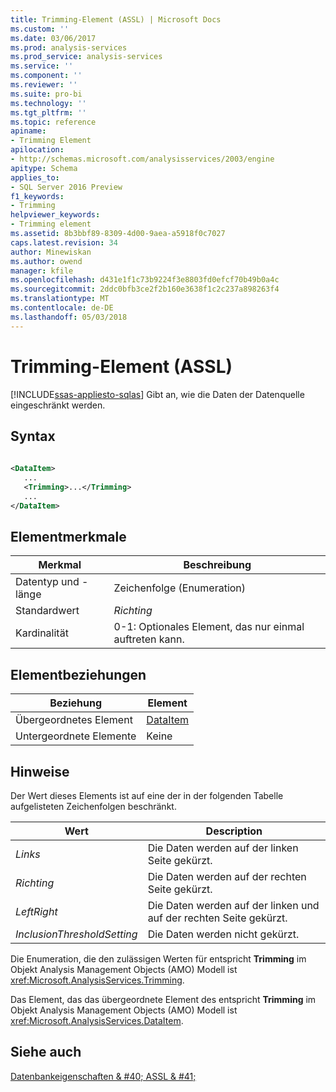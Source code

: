 ```yaml
---
title: Trimming-Element (ASSL) | Microsoft Docs
ms.custom: ''
ms.date: 03/06/2017
ms.prod: analysis-services
ms.prod_service: analysis-services
ms.service: ''
ms.component: ''
ms.reviewer: ''
ms.suite: pro-bi
ms.technology: ''
ms.tgt_pltfrm: ''
ms.topic: reference
apiname:
- Trimming Element
apilocation:
- http://schemas.microsoft.com/analysisservices/2003/engine
apitype: Schema
applies_to:
- SQL Server 2016 Preview
f1_keywords:
- Trimming
helpviewer_keywords:
- Trimming element
ms.assetid: 8b3bbf89-8309-4d00-9aea-a5918f0c7027
caps.latest.revision: 34
author: Minewiskan
ms.author: owend
manager: kfile
ms.openlocfilehash: d431e1f1c73b9224f3e8803fd0efcf70b49b0a4c
ms.sourcegitcommit: 2ddc0bfb3ce2f2b160e3638f1c2c237a898263f4
ms.translationtype: MT
ms.contentlocale: de-DE
ms.lasthandoff: 05/03/2018
---
```

# <a name="trimming-element-assl"></a>Trimming-Element (ASSL)
[!INCLUDE[ssas-appliesto-sqlas](../../../includes/ssas-appliesto-sqlas.md)]
  Gibt an, wie die Daten der Datenquelle eingeschränkt werden.  
  
## <a name="syntax"></a>Syntax  
  
```xml  
  
<DataItem>  
   ...  
   <Trimming>...</Trimming>  
   ...  
</DataItem>  
```  
  
## <a name="element-characteristics"></a>Elementmerkmale  
  
|Merkmal|Beschreibung|  
|--------------------|-----------------|  
|Datentyp und -länge|Zeichenfolge (Enumeration)|  
|Standardwert|*Richting*|  
|Kardinalität|0-1: Optionales Element, das nur einmal auftreten kann.|  
  
## <a name="element-relationships"></a>Elementbeziehungen  
  
|Beziehung|Element|  
|------------------|-------------|  
|Übergeordnetes Element|[DataItem](../../../analysis-services/scripting/data-type/dataitem-data-type-assl.md)|  
|Untergeordnete Elemente|Keine|  
  
## <a name="remarks"></a>Hinweise  
 Der Wert dieses Elements ist auf eine der in der folgenden Tabelle aufgelisteten Zeichenfolgen beschränkt.  
  
|Wert|Description|  
|-----------|-----------------|  
|*Links*|Die Daten werden auf der linken Seite gekürzt.|  
|*Richting*|Die Daten werden auf der rechten Seite gekürzt.|  
|*LeftRight*|Die Daten werden auf der linken und auf der rechten Seite gekürzt.|  
|*InclusionThresholdSetting*|Die Daten werden nicht gekürzt.|  
  
 Die Enumeration, die den zulässigen Werten für entspricht **Trimming** im Objekt Analysis Management Objects (AMO) Modell ist <xref:Microsoft.AnalysisServices.Trimming>.  
  
 Das Element, das das übergeordnete Element des entspricht **Trimming** im Objekt Analysis Management Objects (AMO) Modell ist <xref:Microsoft.AnalysisServices.DataItem>.  
  
## <a name="see-also"></a>Siehe auch  
 [Datenbankeigenschaften & #40; ASSL & #41;](../../../analysis-services/scripting/properties/properties-assl.md)  
  
  

